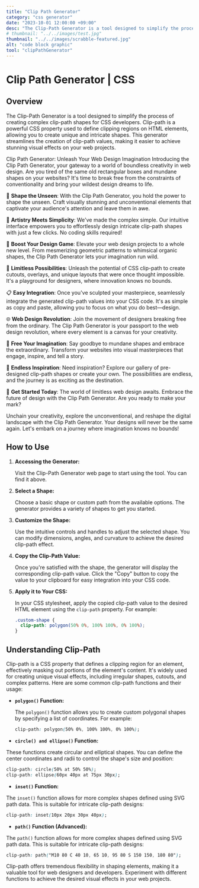```yaml
---
title: "Clip Path Generator"
category: "css generator"
date: "2023-10-01 12:00:00 +09:00"
desc: "The Clip-Path Generator is a tool designed to simplify the process of creating complex clip-path shapes for CSS developers. Clip-path is a powerful CSS property used to define clipping regions on HTML elements, allowing you to create unique and intricate shapes."
# thumbnail: "../../images/test.jpg"
thumbnail: "../../images/scrabble-featured.jpg"
alt: "code block graphic"
tool: "clipPathGenerator"
---
```


# Clip Path Generator | CSS

## Overview

The Clip-Path Generator is a tool designed to simplify the process of creating complex clip-path shapes for CSS developers. Clip-path is a powerful CSS property used to define clipping regions on HTML elements, allowing you to create unique and intricate shapes. This generator streamlines the creation of clip-path values, making it easier to achieve stunning visual effects on your web projects.

Clip Path Generator: Unleash Your Web Design Imagination
Introducing the Clip Path Generator, your gateway to a world of boundless creativity in web design. Are you tired of the same old rectangular boxes and mundane shapes on your websites? It's time to break free from the constraints of conventionality and bring your wildest design dreams to life.

🌟 **Shape the Unseen**: With the Clip Path Generator, you hold the power to shape the unseen. Craft visually stunning and unconventional elements that captivate your audience's attention and leave them in awe.

🎨 **Artistry Meets Simplicity**: We've made the complex simple. Our intuitive interface empowers you to effortlessly design intricate clip-path shapes with just a few clicks. No coding skills required!

🚀 **Boost Your Design Game**: Elevate your web design projects to a whole new level. From mesmerizing geometric patterns to whimsical organic shapes, the Clip Path Generator lets your imagination run wild.

🎉 **Limitless Possibilities**: Unleash the potential of CSS clip-path to create cutouts, overlays, and unique layouts that were once thought impossible. It's a playground for designers, where innovation knows no bounds.

📋 **Easy Integration**: Once you've sculpted your masterpiece, seamlessly integrate the generated clip-path values into your CSS code. It's as simple as copy and paste, allowing you to focus on what you do best—design.

🌐 **Web Design Revolution**: Join the movement of designers breaking free from the ordinary. The Clip Path Generator is your passport to the web design revolution, where every element is a canvas for your creativity.

🎁 **Free Your Imagination**: Say goodbye to mundane shapes and embrace the extraordinary. Transform your websites into visual masterpieces that engage, inspire, and tell a story.

🌈 **Endless Inspiration**: Need inspiration? Explore our gallery of pre-designed clip-path shapes or create your own. The possibilities are endless, and the journey is as exciting as the destination.

🚀 **Get Started Today**: The world of limitless web design awaits. Embrace the future of design with the Clip Path Generator. Are you ready to make your mark?

Unchain your creativity, explore the unconventional, and reshape the digital landscape with the Clip Path Generator. Your designs will never be the same again. Let's embark on a journey where imagination knows no bounds!

## How to Use

1. **Accessing the Generator:**

   Visit the Clip-Path Generator web page to start using the tool. You can find it above.

2. **Select a Shape:**

   Choose a basic shape or custom path from the available options. The generator provides a variety of shapes to get you started.

3. **Customize the Shape:**

   Use the intuitive controls and handles to adjust the selected shape. You can modify dimensions, angles, and curvature to achieve the desired clip-path effect.

4. **Copy the Clip-Path Value:**

   Once you're satisfied with the shape, the generator will display the corresponding clip-path value. Click the "Copy" button to copy the value to your clipboard for easy integration into your CSS code.

5. **Apply it to Your CSS:**

   In your CSS stylesheet, apply the copied clip-path value to the desired HTML element using the `clip-path` property. For example:

   ```css
   .custom-shape {
     clip-path: polygon(50% 0%, 100% 100%, 0% 100%);
   }
   ```

## Understanding Clip-Path

Clip-path is a CSS property that defines a clipping region for an element, effectively masking out portions of the element's content. It's widely used for creating unique visual effects, including irregular shapes, cutouts, and complex patterns. Here are some common clip-path functions and their usage:

- **`polygon()` Function:**

  The `polygon()` function allows you to create custom polygonal shapes by specifying a list of coordinates. For example:

  ```css
  clip-path: polygon(50% 0%, 100% 100%, 0% 100%);
  ```

- **`circle() and ellipse()` Function:**

These functions create circular and elliptical shapes. You can define the center coordinates and radii to control the shape's size and position:

```css
clip-path: circle(50% at 50% 50%);
clip-path: ellipse(60px 40px at 75px 30px);
```

- **`inset()` Function:**

The `inset()` function allows for more complex shapes defined using SVG path data. This is suitable for intricate clip-path designs:

```css
clip-path: inset(10px 20px 30px 40px);
```

- **`path()` Function (Advanced):**

The `path()` function allows for more complex shapes defined using SVG path data. This is suitable for intricate clip-path designs:

```css
clip-path: path("M10 80 C 40 10, 65 10, 95 80 S 150 150, 180 80");
```

Clip-path offers tremendous flexibility in shaping elements, making it a valuable tool for web designers and developers. Experiment with different functions to achieve the desired visual effects in your web projects.
